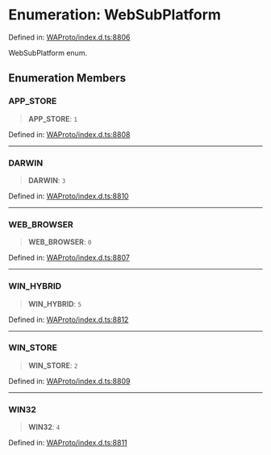 # Enumeration: WebSubPlatform

Defined in: [WAProto/index.d.ts:8806](https://github.com/Fokusdotid/Baileys/blob/a954da2ee3c892812cf9528a5a214092693c872f/WAProto/index.d.ts#L8806)

WebSubPlatform enum.

## Enumeration Members

### APP\_STORE

> **APP\_STORE**: `1`

Defined in: [WAProto/index.d.ts:8808](https://github.com/Fokusdotid/Baileys/blob/a954da2ee3c892812cf9528a5a214092693c872f/WAProto/index.d.ts#L8808)

***

### DARWIN

> **DARWIN**: `3`

Defined in: [WAProto/index.d.ts:8810](https://github.com/Fokusdotid/Baileys/blob/a954da2ee3c892812cf9528a5a214092693c872f/WAProto/index.d.ts#L8810)

***

### WEB\_BROWSER

> **WEB\_BROWSER**: `0`

Defined in: [WAProto/index.d.ts:8807](https://github.com/Fokusdotid/Baileys/blob/a954da2ee3c892812cf9528a5a214092693c872f/WAProto/index.d.ts#L8807)

***

### WIN\_HYBRID

> **WIN\_HYBRID**: `5`

Defined in: [WAProto/index.d.ts:8812](https://github.com/Fokusdotid/Baileys/blob/a954da2ee3c892812cf9528a5a214092693c872f/WAProto/index.d.ts#L8812)

***

### WIN\_STORE

> **WIN\_STORE**: `2`

Defined in: [WAProto/index.d.ts:8809](https://github.com/Fokusdotid/Baileys/blob/a954da2ee3c892812cf9528a5a214092693c872f/WAProto/index.d.ts#L8809)

***

### WIN32

> **WIN32**: `4`

Defined in: [WAProto/index.d.ts:8811](https://github.com/Fokusdotid/Baileys/blob/a954da2ee3c892812cf9528a5a214092693c872f/WAProto/index.d.ts#L8811)
